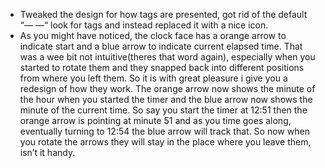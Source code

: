 * Tweaked the design for how tags are presented, got rid of the default “— —“ look for tags and instead replaced it with a nice icon.
* As you might have noticed, the clock face has a orange arrow to indicate start and a blue arrow to indicate current elapsed time. That was a wee bit not intuitive(theres that word again), especially when you started to rotate them and they snapped back into different positions from where you left them. So it is with great pleasure i give you a redesign of how they work. The orange arrow now shows the minute of the hour when you started the timer and the blue arrow now shows the minute of the current  time. So say you start the timer at 12:51 then the orange arrow is pointing at minute 51 and as you time goes along, eventually turning to 12:54 the blue arrow will track that. So now when you rotate the arrows they will stay in the place where you leave them, isn’t it handy.